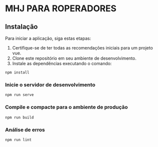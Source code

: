# MHJ PARA ROPERADORES

## Instalação

Para iniciar a aplicação, siga estas etapas:

1. Certifique-se de ter todas as recomendações iniciais para um projeto vue.
2. Clone este repositório em seu ambiente de desenvolvimento.
3. Instale as dependências executando o comando:
```
npm install
```

### Inicie o servidor de desenvolvimento
```
npm run serve
```

### Compile e compacte para o ambiente de produção
```
npm run build
```

### Análise de erros
```
npm run lint
```

